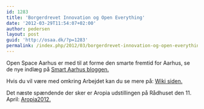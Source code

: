 ```yaml
---
id: 1283
title: 'Borgerdrevet Innovation og Open Everything'
date: '2012-03-29T11:54:07+02:00'
author: pedersen
layout: post
guid: 'http://osaa.dk/?p=1283'
permalink: /index.php/2012/03/borgerdrevet-innovation-og-open-everything/
---
```


Open Space Aarhus er med til at forme den smarte fremtid for Aarhus, se de nye indlæg på [Smart Aarhus bloggen.](http://www.smartaarhus.dk/arbejdsgrupppe-borgerdrevet-innovation-og-open-everything/)

Hvis du vil være med omkring Arbejdet kan du se mere på: [Wiki siden.](https://www.osaa.dk//wiki/index.php/SmartAarhus)

Det næste spændende der sker er Aropia udstillingen på Rådhuset den 11. April: [Aropia2012.](https://www.osaa.dk//wiki/index.php/Aropia2012)